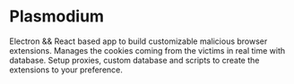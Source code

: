 # Plasmodium
Electron && React based app to build customizable malicious browser extensions. Manages the cookies coming from the victims in real time with database. Setup proxies, custom database and scripts to create the extensions to your preference.
